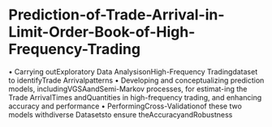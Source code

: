 # Prediction-of-Trade-Arrival-in-Limit-Order-Book-of-High-Frequency-Trading

•  Carrying outExploratory Data AnalysisonHigh-Frequency Tradingdataset to identifyTrade Arrivalpatterns
•  Developing and conceptualizing prediction models, includingVGSAandSemi-Markov processes, for estimat-ing the Trade ArrivalTimes andQuantities in high-frequency trading, and enhancing accuracy and performance
•  PerformingCross-Validationof these two models withdiverse Datasetsto ensure theAccuracyandRobustness
